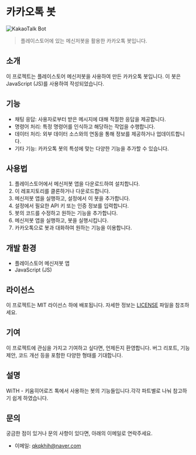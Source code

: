 # 카카오톡 봇

![KakaoTalk Bot](https://play-lh.googleusercontent.com/I5QjPGUfiYmHcMqmKdIPj7AOIIADGsMcSV_eibFPUxjPUDq1R_7cDycJ7kevpi862w)

> 플레이스토어에 있는 메신저봇을 활용한 카카오톡 봇입니다.

## 소개

이 프로젝트는 플레이스토어 메신저봇을 사용하여 만든 카카오톡 봇입니다.
이 봇은 JavaScript (JS)를 사용하여 작성되었습니다.

## 기능

- 채팅 응답: 사용자로부터 받은 메시지에 대해 적절한 응답을 제공합니다.
- 명령어 처리: 특정 명령어를 인식하고 해당하는 작업을 수행합니다.
- 데이터 처리: 외부 데이터 소스와의 연동을 통해 정보를 제공하거나 업데이트합니다.
- 기타 기능: 카카오톡 봇의 특성에 맞는 다양한 기능을 추가할 수 있습니다.

## 사용법

1. 플레이스토어에서 메신저봇 앱을 다운로드하여 설치합니다.
2. 이 레포지토리를 클론하거나 다운로드합니다.
3. 메신저봇 앱을 실행하고, 설정에서 이 봇을 추가합니다.
4. 설정에서 필요한 API 키 또는 인증 정보를 입력합니다.
5. 봇의 코드를 수정하고 원하는 기능을 추가합니다.
6. 메신저봇 앱을 실행하고, 봇을 실행시킵니다.
7. 카카오톡으로 봇과 대화하여 원하는 기능을 이용합니다.

## 개발 환경

- 플레이스토어 메신저봇 앱
- JavaScript (JS)

## 라이선스

이 프로젝트는 MIT 라이선스 하에 배포됩니다. 자세한 정보는 [LICENSE](LICENSE) 파일을 참조하세요.

## 기여

이 프로젝트에 관심을 가지고 기여하고 싶다면, 언제든지 환영합니다.
버그 리포트, 기능 제안, 코드 개선 등을 포함한 다양한 형태를 기대합니다.

## 설명
WiTH - 키움히어로즈 톡에서 사용하는 봇의 기능들입니다.각각 파트별로 나눠 참고하기 쉽게 하였습니다.


## 문의

궁금한 점이 있거나 문의 사항이 있다면, 아래의 이메일로 연락주세요.

- 이메일: qkqkhih@naver.com

